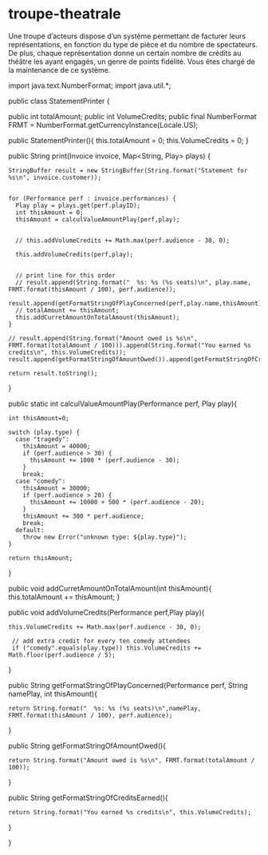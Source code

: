 # troupe-theatrale
Une troupe d’acteurs dispose d’un système permettant de facturer leurs représentations, en fonction du type de pièce et du nombre de spectateurs. De plus, chaque représentation donne un certain nombre de crédits au théâtre les ayant engagés, un genre de points fidélité. Vous êtes chargé de la maintenance de ce système.




import java.text.NumberFormat;
import java.util.*;

public class StatementPrinter {


  public int totalAmount;
  public int VolumeCredits;
  public final NumberFormat FRMT = NumberFormat.getCurrencyInstance(Locale.US);

  public StatementPrinter(){
    this.totalAmount = 0;
    this.VolumeCredits = 0;
  }

  public String print(Invoice invoice, Map<String, Play> plays) {
    
    StringBuffer result = new StringBuffer(String.format("Statement for %s\n", invoice.customer));
    

    for (Performance perf : invoice.performances) {
      Play play = plays.get(perf.playID);
      int thisAmount = 0;
      thisAmount = calculValueAmountPlay(perf,play);
      

      // this.addVolumeCredits += Math.max(perf.audience - 30, 0);

      this.addVolumeCredits(perf,play);


      // print line for this order
      // result.append(String.format("  %s: %s (%s seats)\n", play.name, FRMT.format(thisAmount / 100), perf.audience));
      result.append(getFormatStringOfPlayConcerned(perf,play.name,thisAmount));
      // totalAmount += thisAmount;
      this.addCurretAmountOnTotalAmount(thisAmount);
    }

    // result.append(String.format("Amount owed is %s\n", FRMT.format(totalAmount / 100))).append(String.format("You earned %s credits\n", this.VolumeCredits));
    result.append(getFormatStringOfAmountOwed()).append(getFormatStringOfCreditsEarned());
  
    return result.toString();
  }


  public static int calculValueAmountPlay(Performance perf, Play play){

    int thisAmount=0;

    switch (play.type) {
      case "tragedy":
        thisAmount = 40000;
        if (perf.audience > 30) {
          thisAmount += 1000 * (perf.audience - 30);
        }
        break;
      case "comedy":
        thisAmount = 30000;
        if (perf.audience > 20) {
          thisAmount += 10000 + 500 * (perf.audience - 20);
        }
        thisAmount += 300 * perf.audience;
        break;
      default:
        throw new Error("unknown type: ${play.type}");
    }

    return thisAmount;
  }

  public  void addCurretAmountOnTotalAmount(int thisAmount){
      this.totalAmount += thisAmount;
  }

  public void addVolumeCredits(Performance perf,Play play){
    
    this.VolumeCredits += Math.max(perf.audience - 30, 0);

     // add extra credit for every ten comedy attendees
     if ("comedy".equals(play.type)) this.VolumeCredits += Math.floor(perf.audience / 5);
  }


  public String getFormatStringOfPlayConcerned(Performance perf, String namePlay, int thisAmount){

    return String.format("  %s: %s (%s seats)\n",namePlay, FRMT.format(thisAmount / 100), perf.audience);

  }
  
  public String getFormatStringOfAmountOwed(){

    return String.format("Amount owed is %s\n", FRMT.format(totalAmount / 100));

  }

  public String getFormatStringOfCreditsEarned(){

    return String.format("You earned %s credits\n", this.VolumeCredits);

  }

}
